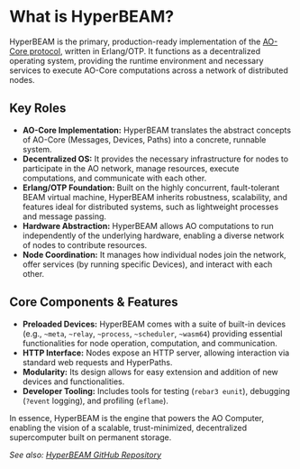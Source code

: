 # What is HyperBEAM?

HyperBEAM is the primary, production-ready implementation of the [AO-Core protocol](./what-is-ao-core.md), written in Erlang/OTP. It functions as a decentralized operating system, providing the runtime environment and necessary services to execute AO-Core computations across a network of distributed nodes.

## Key Roles

*   **AO-Core Implementation:** HyperBEAM translates the abstract concepts of AO-Core (Messages, Devices, Paths) into a concrete, runnable system.
*   **Decentralized OS:** It provides the necessary infrastructure for nodes to participate in the AO network, manage resources, execute computations, and communicate with each other.
*   **Erlang/OTP Foundation:** Built on the highly concurrent, fault-tolerant BEAM virtual machine, HyperBEAM inherits robustness, scalability, and features ideal for distributed systems, such as lightweight processes and message passing.
*   **Hardware Abstraction:** HyperBEAM allows AO computations to run independently of the underlying hardware, enabling a diverse network of nodes to contribute resources.
*   **Node Coordination:** It manages how individual nodes join the network, offer services (by running specific Devices), and interact with each other.

## Core Components & Features

*   **Preloaded Devices:** HyperBEAM comes with a suite of built-in devices (e.g., `~meta`, `~relay`, `~process`, `~scheduler`, `~wasm64`) providing essential functionalities for node operation, computation, and communication.
*   **HTTP Interface:** Nodes expose an HTTP server, allowing interaction via standard web requests and HyperPaths.
*   **Modularity:** Its design allows for easy extension and addition of new devices and functionalities.
*   **Developer Tooling:** Includes tools for testing (`rebar3 eunit`), debugging (`?event` logging), and profiling (`eflame`).

In essence, HyperBEAM is the engine that powers the AO Computer, enabling the vision of a scalable, trust-minimized, decentralized supercomputer built on permanent storage.

*See also: [HyperBEAM GitHub Repository](https://github.com/permaweb/HyperBEAM)*
